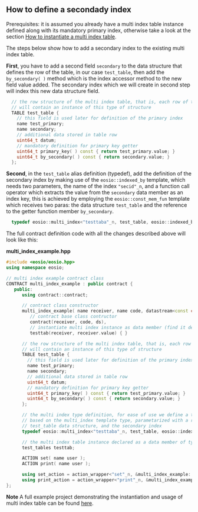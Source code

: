 ## How to define a secondady index

Prerequisites: it is assumed you already have a multi index table instance defined along with its mandatory primary index, otherwise take a look at the section [How to instantiate a multi index table](./how-to-instantiate-a-multi-index-table.md).

The steps below show how to add a secondary index to the existing multi index table.

__First__, you have to add a second field `secondary` to the data structure that defines the row of the table, in our case `test_table`, then add the `by_secondary( )` method which is the index accessor method to the new field value added. The secondary index which we will create in second step will index this new data structure field.

```cpp
  // the row structure of the multi index table, that is, each row of the table
  // will contain an instance of this type of structure
  TABLE test_table {
    // this field is used later for definition of the primary index
    name test_primary;
    name secondary;
    // additional data stored in table row
    uint64_t datum;
    // mandatory definition for primary key getter
    uint64_t primary_key( ) const { return test_primary.value; }
    uint64_t by_secondary( ) const { return secondary.value; }
  };
```

__Second__, in the `test_table` alias definition (typedef), add the definition of the secondary index by making use of the `eosio::indexed_by` template, which needs two parameters, the name of the index `"secid"_n`, and a function call operator which extracts the value from the `secondary` data member as an index key, this is achieved by employing the `eosio::const_mem_fun` template which receives two paras: the data structure `test_table` and the reference to the getter function member `by_secondary`.

```cpp
  typedef eosio::multi_index<"testtaba"_n, test_table, eosio::indexed_by<"secid"_n, eosio::const_mem_fun<test_table, uint64_t, &test_table::by_secondary>>> test_tables;
```

The full contract definition code with all the changes described above will look like this:

__multi_index_example.hpp__
```cpp
#include <eosio/eosio.hpp>
using namespace eosio;

// multi index example contract class
CONTRACT multi_index_example : public contract {
   public:
      using contract::contract;

      // contract class constructor
      multi_index_example( name receiver, name code, datastream<const char*> ds ) :
         // contract base class contructor
         contract(receiver, code, ds),
         // instantiate multi index instance as data member (find it defined below)
         testtab(receiver, receiver.value) { }

      // the row structure of the multi index table, that is, each row of the table
      // will contain an instance of this type of structure
      TABLE test_table {
        // this field is used later for definition of the primary index
        name test_primary;
        name secondary;
        // additional data stored in table row
        uint64_t datum;
        // mandatory definition for primary key getter
        uint64_t primary_key( ) const { return test_primary.value; }
        uint64_t by_secondary( ) const { return secondary.value; }
      };

      // the multi index type definition, for ease of use we define a type alias `test_tables`, 
      // based on the multi_index template type, parametarized with a random name, the 
      // test_table data structure, and the secondary index
      typedef eosio::multi_index<"testtaba"_n, test_table, eosio::indexed_by<"secid"_n, eosio::const_mem_fun<test_table, uint64_t, &test_table::by_secondary>>> test_tables;

      // the multi index table instance declared as a data member of type test_tables
      test_tables testtab;

      ACTION set( name user );
      ACTION print( name user );

      using set_action = action_wrapper<"set"_n, &multi_index_example::set>;
      using print_action = action_wrapper<"print"_n, &multi_index_example::print>;
};
```

__Note__
A full example project demonstrating the instantiation and usage of multi index table can be found [here](https://github.com/EOSIO/eosio.cdt/tree/master/examples/multi_index_example).